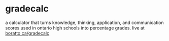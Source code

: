 # gradecalc

a calculator that turns knowledge, thinking, application, and communication scores used in ontario high schools into percentage grades. live at [boratto.ca/gradecalc](https://boratto.ca/gradecalc)
